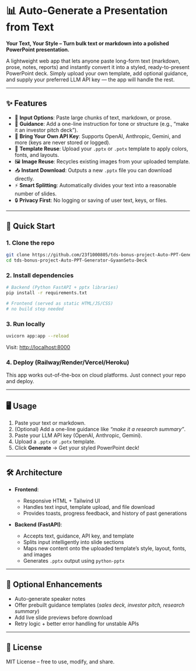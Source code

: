 
# 📊 Auto-Generate a Presentation from Text

**Your Text, Your Style – Turn bulk text or markdown into a polished PowerPoint presentation.**

A lightweight web app that lets anyone paste long-form text (markdown, prose, notes, reports) and instantly convert it into a styled, ready-to-present PowerPoint deck. Simply upload your own template, add optional guidance, and supply your preferred LLM API key — the app will handle the rest.

---

## ✨ Features

* 📝 **Input Options**: Paste large chunks of text, markdown, or prose.
* 🎯 **Guidance**: Add a one-line instruction for tone or structure (e.g., “make it an investor pitch deck”).
* 🔑 **Bring Your Own API Key**: Supports OpenAI, Anthropic, Gemini, and more (keys are never stored or logged).
* 🎨 **Template Reuse**: Upload your `.pptx` or `.potx` template to apply colors, fonts, and layouts.
* 🖼️ **Image Reuse**: Recycles existing images from your uploaded template.
* 📥 **Instant Download**: Outputs a new `.pptx` file you can download directly.
* ⚡ **Smart Splitting**: Automatically divides your text into a reasonable number of slides.
* 🔒 **Privacy First**: No logging or saving of user text, keys, or files.

---

## 🚀 Quick Start

### 1. Clone the repo

```bash
git clone https://github.com/23f1000805/tds-bonus-project-Auto-PPT-Generator-GyaanSetu-Deck.git
cd tds-bonus-project-Auto-PPT-Generator-GyaanSetu-Deck
```

### 2. Install dependencies

```bash
# Backend (Python FastAPI + pptx libraries)
pip install -r requirements.txt

# Frontend (served as static HTML/JS/CSS)
# no build step needed
```

### 3. Run locally

```bash
uvicorn app:app --reload
```

Visit: [http://localhost:8000](http://localhost:8000)

### 4. Deploy (Railway/Render/Vercel/Heroku)

This app works out-of-the-box on cloud platforms. Just connect your repo and deploy.

---

## 🖥️ Usage

1. Paste your text or markdown.
2. (Optional) Add a one-line guidance like *“make it a research summary”*.
3. Paste your LLM API key (OpenAI, Anthropic, Gemini).
4. Upload a `.pptx` or `.potx` template.
5. Click **Generate** → Get your styled PowerPoint deck!

---

## 🛠️ Architecture

* **Frontend**:

  * Responsive HTML + Tailwind UI
  * Handles text input, template upload, and file download
  * Provides toasts, progress feedback, and history of past generations

* **Backend (FastAPI)**:

  * Accepts text, guidance, API key, and template
  * Splits input intelligently into slide sections
  * Maps new content onto the uploaded template’s style, layout, fonts, and images
  * Generates `.pptx` output using `python-pptx`

---

## 🌟 Optional Enhancements

* Auto-generate speaker notes
* Offer prebuilt guidance templates (*sales deck, investor pitch, research summary*)
* Add live slide previews before download
* Retry logic + better error handling for unstable APIs

---

## 📄 License

MIT License – free to use, modify, and share.

